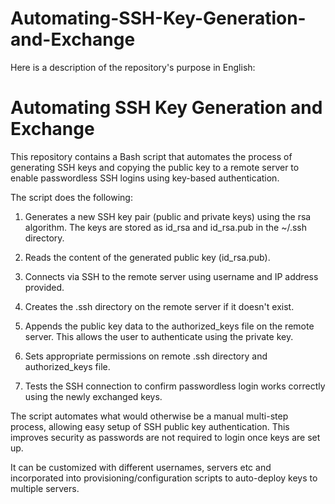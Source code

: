 # Automating-SSH-Key-Generation-and-Exchange

                                                                                                                                                                                
                                                                                                                                                                                
Here is a description of the repository's purpose in English:

# Automating SSH Key Generation and Exchange

This repository contains a Bash script that automates the process of generating SSH keys and copying the public key to a remote server to enable passwordless SSH logins using key-based authentication.

The script does the following:

1. Generates a new SSH key pair (public and private keys) using the rsa algorithm. The keys are stored as id_rsa and id_rsa.pub in the ~/.ssh directory.

2. Reads the content of the generated public key (id_rsa.pub).

3. Connects via SSH to the remote server using username and IP address provided.

4. Creates the .ssh directory on the remote server if it doesn't exist.

5. Appends the public key data to the authorized_keys file on the remote server. This allows the user to authenticate using the private key.

6. Sets appropriate permissions on remote .ssh directory and authorized_keys file.

7. Tests the SSH connection to confirm passwordless login works correctly using the newly exchanged keys.

The script automates what would otherwise be a manual multi-step process, allowing easy setup of SSH public key authentication. This improves security as passwords are not required to login once keys are set up.

It can be customized with different usernames, servers etc and incorporated into provisioning/configuration scripts to auto-deploy keys to multiple servers.
